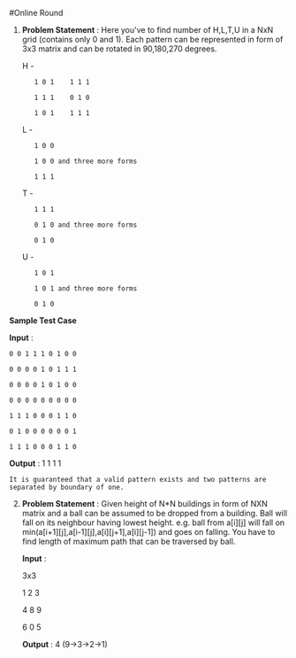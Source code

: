 #Online Round
1. **Problem Statement** : Here you've to find number of H,L,T,U in a NxN grid (contains only 0 and 1). Each pattern can be represented in form of 3x3 matrix and can be rotated in 90,180,270 degrees.

    H -   
          
          1 0 1    1 1 1
          
          1 1 1    0 1 0
          
          1 0 1    1 1 1
    
    L -   
          
          1 0 0
          
          1 0 0 and three more forms
          
          1 1 1
   
    T -    
          
          1 1 1
          
          0 1 0 and three more forms
          
          0 1 0
    
    U -   
          
          1 0 1
          
          1 0 1 and three more forms
          
          0 1 0

  **Sample Test Case**
  
  **Input** :
    
    0 0 1 1 1 0 1 0 0
    
    0 0 0 0 1 0 1 1 1
    
    0 0 0 0 1 0 1 0 0	
    
    0 0 0 0 0 0 0 0 0
    
    1 1 1 0 0 0 1 1 0
    
    0 1 0 0 0 0 0 0 1
    
    1 1 1 0 0 0 1 1 0
  
  **Output** : 1 1 1 1
    
    It is guaranteed that a valid pattern exists and two patterns are separated by boundary of one.

2. **Problem Statement** : Given  height of N*N buildings in form of NXN matrix and a ball can be assumed to be dropped from a building. Ball will fall on its neighbour having lowest height.
    e.g. ball from a[i][j] will fall on min(a[i+1][j],a[i-1][j],a[i][j+1],a[i][j-1]) and goes on falling.
    You have to find length of maximum path that can be traversed by ball.
    
    **Input** :
    
    3x3
    
    1 2 3
    
    4 8 9
    
    6 0 5
    
    **Output** : 4 (9->3->2->1) 
